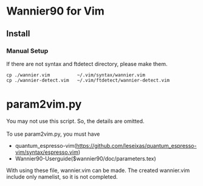 # Wannier90 for Vim
## Install
### Manual Setup
If there are not syntax and ftdetect directory, please make them.  
```
cp ./wannier.vim          ~/.vim/syntax/wannier.vim
cp ./wannier-detect.vim   ~/.vim/ftdetect/wannier-detect.vim
```

# param2vim.py
You may not use this script. So, the details are omitted.<br>
<br>
To use param2vim.py, you must have
+ quantum_espresso-vim(https://github.com/leseixas/quantum_espresso-vim/syntax/espresso.vim)
+ Wannier90-Userguide($wannier90/doc/parameters.tex) 

<p>
With using these file, wannier.vim can be made.
The created wannier.vim include only namelist, so it is not completed.
</p>
